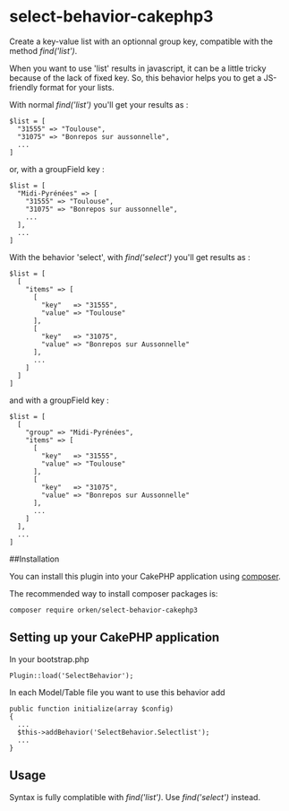 # select-behavior-cakephp3

Create a key-value list with an optionnal group key, compatible with the method *find('list')*.

When you want to use 'list' results in javascript, it can be a little tricky because of the lack of fixed key.
So, this behavior helps you to get a JS-friendly format for your lists.

With normal *find('list')* you'll get your results as :
```
$list = [
  "31555" => "Toulouse",
  "31075" => "Bonrepos sur aussonnelle",
  ...
]
```
or, with a groupField key :
```
$list = [
  "Midi-Pyrénées" => [
    "31555" => "Toulouse",
    "31075" => "Bonrepos sur aussonnelle",
    ...
  ],
  ...
]
```

With the behavior 'select', with *find('select')* you'll get results as :
```
$list = [
  [
    "items" => [
      [
        "key"   => "31555",
        "value" => "Toulouse"
      ],
      [
        "key"   => "31075",
        "value" => "Bonrepos sur Aussonnelle"
      ],
      ...
    ]
  ]
]
```
and with a groupField key :
```
$list = [
  [
    "group" => "Midi-Pyrénées",
    "items" => [
      [
        "key"   => "31555",
        "value" => "Toulouse"
      ],
      [
        "key"   => "31075",
        "value" => "Bonrepos sur Aussonnelle"
      ],
      ...
    ]
  ],
  ...
]
```

##Installation

You can install this plugin into your CakePHP application using [composer](http://getcomposer.org).

The recommended way to install composer packages is:

```
composer require orken/select-behavior-cakephp3
```


## Setting up your CakePHP application
In your bootstrap.php

```
Plugin::load('SelectBehavior');
```

In each Model/Table file you want to use this behavior add
```
public function initialize(array $config)
{
  ...
  $this->addBehavior('SelectBehavior.Selectlist');
  ...
}

```

## Usage

Syntax is fully complatible with *find('list')*. Use *find('select')* instead.


